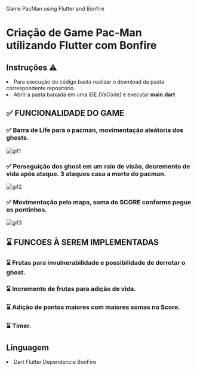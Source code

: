 Game PacMan using Flutter and Bonfire



# Criação de Game Pac-Man utilizando Flutter com Bonfire

<h2>Instruções ⚠️</h2>
<li> Para execução do código basta realizar o download da pasta correspondente repositório.
<li> Abrir a pasta baixada em uma iDE (VsCode) e executar <b>main.dart</b>
</li>

<h2>✅ FUNCIONALIDADE DO GAME</h2>

<h3>✅ Barra de Life para o pacman, movimentação aleátoria dos ghosts.</h3>

![gif1](https://user-images.githubusercontent.com/39191225/185010266-d48f8ba1-e9af-4ea4-af11-c19f8cc0f597.gif)

<h3>✅ Perseguição dos ghost em um raio de visão, decremento de vida após ataque. 3 ataques casa a morte do pacman.</h3>

![gif2](https://user-images.githubusercontent.com/39191225/185010502-d1f734ff-c56f-47d9-af41-d9604efc5767.gif)

<h3>✅ Movimentação pelo mapa, soma do SCORE conforme pegue os pontinhos.</h3>

![gif3](https://user-images.githubusercontent.com/39191225/185010650-bf1cc943-580d-4d1f-8f7d-9e416814dc2e.gif)



<h2>⌛ FUNCOES À SEREM IMPLEMENTADAS</h2>

 <h3> ⌛ Frutas para invulnerabilidade e possibilidade de derrotar o ghost. </h3>
 <h3> ⌛ Incremento de frutas para adição de vida.</h3>
 <h3> ⌛ Adição de pontos maiores com maiores somas no Score.</h3>
 <h3> ⌛ Timer.</h3>







<h2>Linguagem</h2>
<li>
  Dart
  Flutter
  Dependencie BonFire
 
</li>



